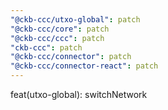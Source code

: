 ```yaml
---
"@ckb-ccc/utxo-global": patch
"@ckb-ccc/core": patch
"@ckb-ccc/ccc": patch
"ckb-ccc": patch
"@ckb-ccc/connector": patch
"@ckb-ccc/connector-react": patch
---
```


feat(utxo-global): switchNetwork
